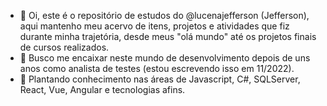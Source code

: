 - 👋 Oi, este é o repositório de estudos do @lucenajefferson (Jefferson), aqui mantenho meu acervo de itens, projetos e atividades que fiz durante minha trajetória, desde meus "olá mundo" até os projetos finais de cursos realizados.
- 👀 Busco me encaixar neste mundo de desenvolvimento depois de uns anos como analista de testes (estou escrevendo isso em 11/2022).
- 🌱 Plantando conhecimento nas áreas de Javascript, C#, SQLServer, React, Vue, Angular e tecnologias afins.
